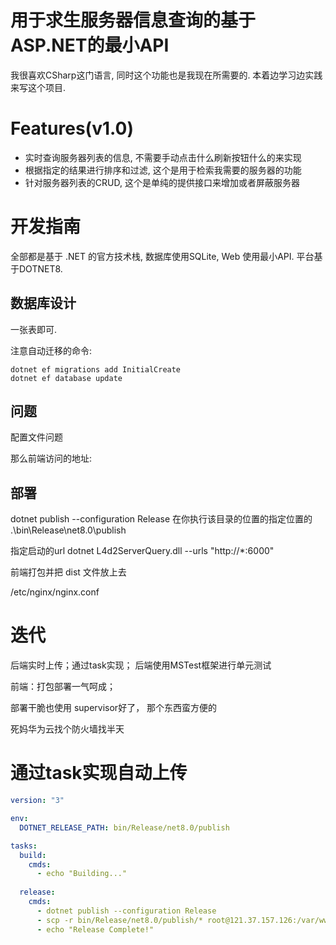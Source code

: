 ﻿# 用于求生服务器信息查询的基于ASP.NET的最小API

我很喜欢CSharp这门语言, 同时这个功能也是我现在所需要的. 本着边学习边实践来写这个项目.

# Features(v1.0)
- 实时查询服务器列表的信息, 不需要手动点击什么刷新按钮什么的来实现
- 根据指定的结果进行排序和过滤, 这个是用于检索我需要的服务器的功能
- 针对服务器列表的CRUD, 这个是单纯的提供接口来增加或者屏蔽服务器

# 开发指南
全部都是基于 .NET 的官方技术栈, 数据库使用SQLite, Web 使用最小API. 
平台基于DOTNET8.

## 数据库设计

一张表即可.

注意自动迁移的命令:
```shell
dotnet ef migrations add InitialCreate
dotnet ef database update
```


## 问题
配置文件问题

那么前端访问的地址:



## 部署
dotnet publish --configuration Release
在你执行该目录的位置的指定位置的
.\bin\Release\net8.0\publish

指定启动的url
dotnet L4d2ServerQuery.dll --urls "http://*:6000"


前端打包并把 dist 文件放上去

/etc/nginx/nginx.conf

# 迭代
后端实时上传；通过task实现；
后端使用MSTest框架进行单元测试

前端：打包部署一气呵成；

部署干脆也使用 supervisor好了， 那个东西蛮方便的

死妈华为云找个防火墙找半天


# 通过task实现自动上传

```yaml
version: "3"

env: 
  DOTNET_RELEASE_PATH: bin/Release/net8.0/publish

tasks:
  build:
    cmds:
      - echo "Building..."
        
  release:
    cmds:
      - dotnet publish --configuration Release
      - scp -r bin/Release/net8.0/publish/* root@121.37.157.126:/var/www/zzk
      - echo "Release Complete!"
```